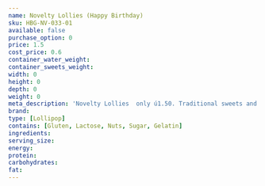 ```yaml
---
name: Novelty Lollies (Happy Birthday)
sku: HBG-NV-033-01
available: false
purchase_option: 0
price: 1.5
cost_price: 0.6
container_water_weight: 
container_sweets_weight: 
width: 0
height: 0
depth: 0
weight: 0
meta_description: 'Novelty Lollies  only ú1.50. Traditional sweets and more at Humbugs Confectionery Store. Specialists in satisfying your sweet tooth!'
brand: 
type: [Lollipop]
contains: [Gluten, Lactose, Nuts, Sugar, Gelatin]
ingredients: 
serving_size: 
energy: 
protein: 
carbohydrates: 
fat: 
---
```

